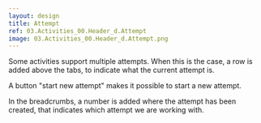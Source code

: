 ```yaml
---
layout: design
title: Attempt
ref: 03.Activities_00.Header_d.Attempt
image: 03.Activities_00.Header_d.Attempt.png
---
```


Some activities support multiple attempts. When this is the case, a row is added above the tabs, to indicate what the current attempt is.

A button "start new attempt" makes it possible to start a new attempt.

In the breadcrumbs, a number is added where the attempt has been created, that indicates which attempt we are working with.
